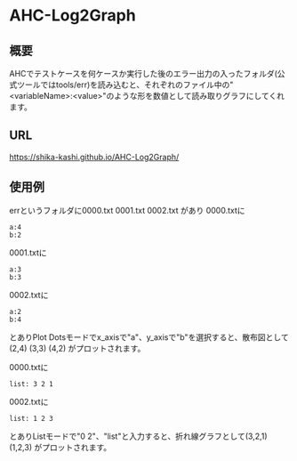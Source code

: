 # AHC-Log2Graph
## 概要
AHCでテストケースを何ケースか実行した後のエラー出力の入ったフォルダ(公式ツールではtools/err)を読み込むと、それぞれのファイル中の"\<variableName\>:\<value\>"のような形を数値として読み取りグラフにしてくれます。
## URL
https://shika-kashi.github.io/AHC-Log2Graph/
## 使用例
errというフォルダに0000.txt 0001.txt 0002.txt があり
0000.txtに
```
a:4
b:2
```
0001.txtに
```
a:3
b:3
```
0002.txtに
```
a:2
b:4
```
とありPlot Dotsモードでx_axisで"a"、y_axisで"b"を選択すると、散布図として(2,4) (3,3) (4,2) がプロットされます。

0000.txtに
```
list: 3 2 1
```
0002.txtに
```
list: 1 2 3
```
とありListモードで"0 2"、"list"と入力すると、折れ線グラフとして(3,2,1) (1,2,3) がプロットされます。
